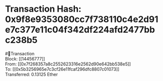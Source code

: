 
Transaction Hash: 0x9f8e9353080cc7f738110c4e2d91e7c377e11c04f342df224afd2477bbc238b5
====================================================================================
  
#💸Transaction  
Block: [[14456777]]  
From: [[0x7f268357a8c2552623316e2562d90e642bb538e5]]  
To: [[0x5b3256965e7c3cf26e11fcaf296dfc8807c01073]]  
Transferred: 0.13125 Ether